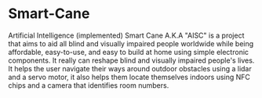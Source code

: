 # Smart-Cane
Artificial Intelligence (implemented) Smart Cane A.K.A "AISC" is a project that aims to aid all blind and visually impaired people  worldwide while being affordable, easy-to-use, and easy to build at home  using simple electronic components. 
It really can reshape blind and  visually impaired people's lives.
It helps the user navigate their ways around outdoor obstacles using a 
lidar and a servo motor, it also helps them locate themselves indoors using 
NFC chips and a camera that identifies room numbers.
